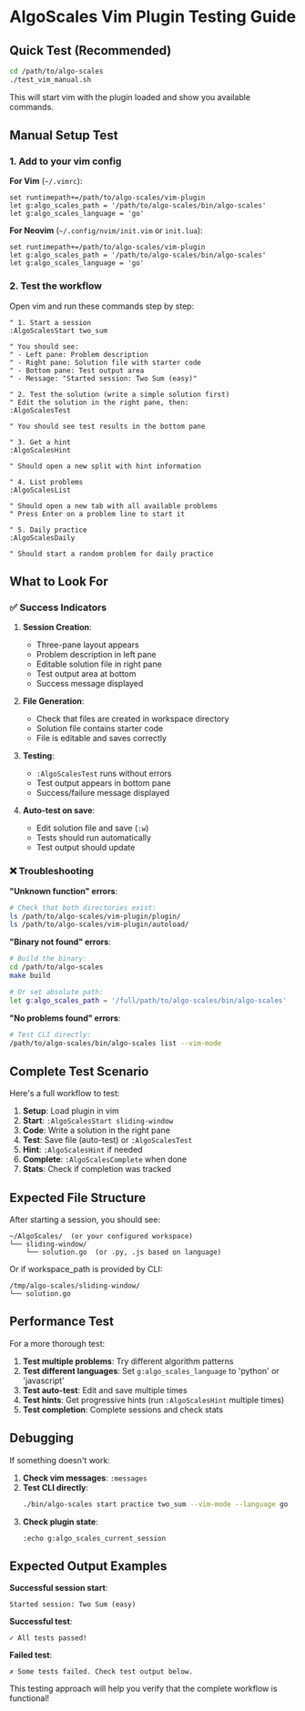 # AlgoScales Vim Plugin Testing Guide

## Quick Test (Recommended)

```bash
cd /path/to/algo-scales
./test_vim_manual.sh
```

This will start vim with the plugin loaded and show you available commands.

## Manual Setup Test

### 1. Add to your vim config

**For Vim** (`~/.vimrc`):
```vim
set runtimepath+=/path/to/algo-scales/vim-plugin
let g:algo_scales_path = '/path/to/algo-scales/bin/algo-scales'
let g:algo_scales_language = 'go'
```

**For Neovim** (`~/.config/nvim/init.vim` or `init.lua`):
```vim
set runtimepath+=/path/to/algo-scales/vim-plugin
let g:algo_scales_path = '/path/to/algo-scales/bin/algo-scales'
let g:algo_scales_language = 'go'
```

### 2. Test the workflow

Open vim and run these commands step by step:

```vim
" 1. Start a session
:AlgoScalesStart two_sum

" You should see:
" - Left pane: Problem description
" - Right pane: Solution file with starter code
" - Bottom pane: Test output area
" - Message: "Started session: Two Sum (easy)"
```

```vim
" 2. Test the solution (write a simple solution first)
" Edit the solution in the right pane, then:
:AlgoScalesTest

" You should see test results in the bottom pane
```

```vim
" 3. Get a hint
:AlgoScalesHint

" Should open a new split with hint information
```

```vim
" 4. List problems
:AlgoScalesList

" Should open a new tab with all available problems
" Press Enter on a problem line to start it
```

```vim
" 5. Daily practice
:AlgoScalesDaily

" Should start a random problem for daily practice
```

## What to Look For

### ✅ Success Indicators

1. **Session Creation**:
   - Three-pane layout appears
   - Problem description in left pane
   - Editable solution file in right pane
   - Test output area at bottom
   - Success message displayed

2. **File Generation**:
   - Check that files are created in workspace directory
   - Solution file contains starter code
   - File is editable and saves correctly

3. **Testing**:
   - `:AlgoScalesTest` runs without errors
   - Test output appears in bottom pane
   - Success/failure message displayed

4. **Auto-test on save**:
   - Edit solution file and save (`:w`)
   - Tests should run automatically
   - Test output should update

### ❌ Troubleshooting

**"Unknown function" errors**:
```bash
# Check that both directories exist:
ls /path/to/algo-scales/vim-plugin/plugin/
ls /path/to/algo-scales/vim-plugin/autoload/
```

**"Binary not found" errors**:
```bash
# Build the binary:
cd /path/to/algo-scales
make build

# Or set absolute path:
let g:algo_scales_path = '/full/path/to/algo-scales/bin/algo-scales'
```

**"No problems found" errors**:
```bash
# Test CLI directly:
/path/to/algo-scales/bin/algo-scales list --vim-mode
```

## Complete Test Scenario

Here's a full workflow to test:

1. **Setup**: Load plugin in vim
2. **Start**: `:AlgoScalesStart sliding-window` 
3. **Code**: Write a solution in the right pane
4. **Test**: Save file (auto-test) or `:AlgoScalesTest`
5. **Hint**: `:AlgoScalesHint` if needed
6. **Complete**: `:AlgoScalesComplete` when done
7. **Stats**: Check if completion was tracked

## Expected File Structure

After starting a session, you should see:

```
~/AlgoScales/  (or your configured workspace)
└── sliding-window/
    └── solution.go  (or .py, .js based on language)
```

Or if workspace_path is provided by CLI:
```
/tmp/algo-scales/sliding-window/
└── solution.go
```

## Performance Test

For a more thorough test:

1. **Test multiple problems**: Try different algorithm patterns
2. **Test different languages**: Set `g:algo_scales_language` to 'python' or 'javascript'
3. **Test auto-test**: Edit and save multiple times
4. **Test hints**: Get progressive hints (run `:AlgoScalesHint` multiple times)
5. **Test completion**: Complete sessions and check stats

## Debugging

If something doesn't work:

1. **Check vim messages**: `:messages`
2. **Test CLI directly**: 
   ```bash
   ./bin/algo-scales start practice two_sum --vim-mode --language go
   ```
3. **Check plugin state**:
   ```vim
   :echo g:algo_scales_current_session
   ```

## Expected Output Examples

**Successful session start**:
```
Started session: Two Sum (easy)
```

**Successful test**:
```
✓ All tests passed!
```

**Failed test**:
```
✗ Some tests failed. Check test output below.
```

This testing approach will help you verify that the complete workflow is functional!